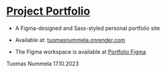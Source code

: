 # [Project Portfolio](https://tuomasnummela.onrender.com/)

- A Figma-designed and Sass-styled personal portfolio site

- Available at: [tuomasnummela.onrender.com](https://tuomasnummela.onrender.com/)

- The Figma workspace is available at [Portfolio Figma](<https://www.figma.com/file/H3ytMGz4jHTAgDBTuEP9Ob/Portfoliosivu%2FVJP23-(Copy)?type=design&node-id=0%3A1&mode=design&t=417VDNGyuJqerF2A-1>)

Tuomas Nummela 17.10.2023
